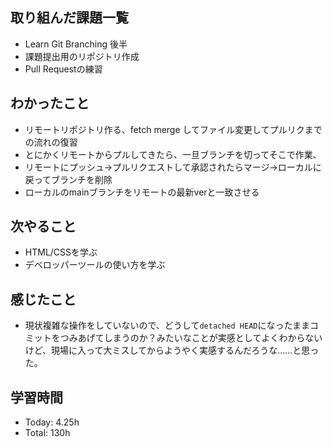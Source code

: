 ## 取り組んだ課題一覧
- Learn Git Branching 後半
- 課題提出用のリポジトリ作成
- Pull Requestの練習
## わかったこと
-  リモートリポジトリ作る、fetch merge してファイル変更してプルリクまでの流れの復習
-  とにかくリモートからプルしてきたら、一旦ブランチを切ってそこで作業、
-  リモートにプッシュ→プルリクエストして承認されたらマージ→ローカルに戻ってブランチを削除
-  ローカルのmainブランチをリモートの最新verと一致させる
## 次やること
- HTML/CSSを学ぶ
- デベロッパーツールの使い方を学ぶ
## 感じたこと
- 現状複雑な操作をしていないので、どうして`detached HEAD`になったままコミットをつみあげてしまうのか？みたいなことが実感としてよくわからないけど、現場に入って大ミスしてからようやく実感するんだろうな……と思った。
## 学習時間
- Today: 4.25h
- Total: 130h
